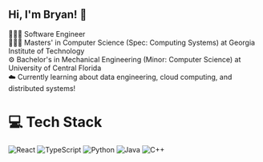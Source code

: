 ## Hi, I'm Bryan! 👋

🧑🏻‍💻 Software Engineer <br>
🧑🏻‍🎓 Masters' in Computer Science (Spec: Computing Systems) at Georgia Institute of Technology<br>
⚙️ Bachelor's in Mechanical Engineering (Minor: Computer Science) at University of Central Florida<br>
☁️ Currently learning about data engineering, cloud computing, and distributed systems!<br>

# 💻 Tech Stack
![React](https://img.shields.io/badge/react-%2320232a.svg?style=for-the-badge&logo=react&logoColor=%2361DAFB)
![TypeScript](https://img.shields.io/badge/typescript-%23007ACC.svg?style=for-the-badge&logo=typescript&logoColor=white)
![Python](https://img.shields.io/badge/python-3670A0?style=for-the-badge&logo=python&logoColor=ffdd54)
![Java](https://img.shields.io/badge/java-%23ED8B00.svg?style=for-the-badge&logo=openjdk&logoColor=white)
![C++](https://img.shields.io/badge/c++-%2300599C.svg?style=for-the-badge&logo=c++&logoColor=white)
